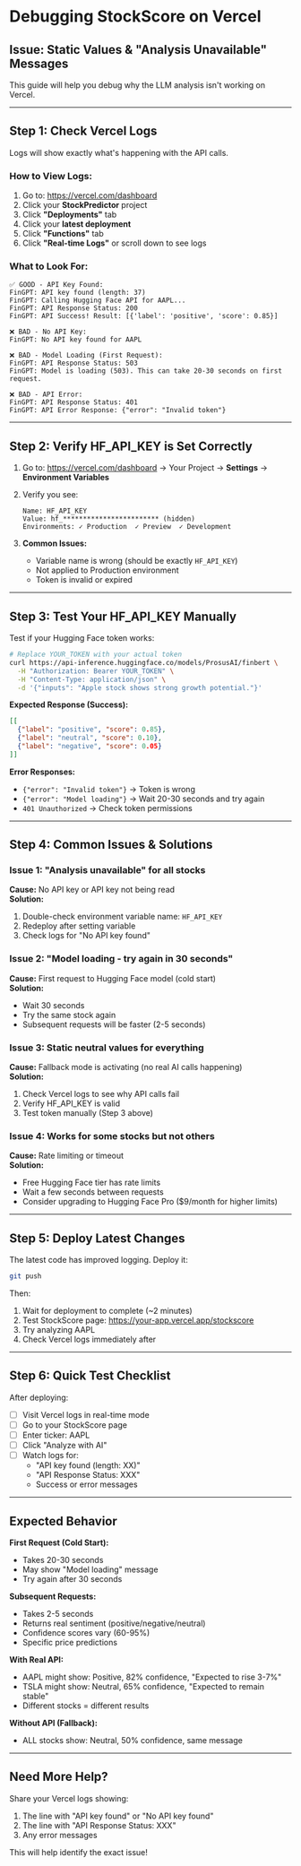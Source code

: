 # Debugging StockScore on Vercel

## Issue: Static Values & "Analysis Unavailable" Messages

This guide will help you debug why the LLM analysis isn't working on Vercel.

---

## Step 1: Check Vercel Logs

Logs will show exactly what's happening with the API calls.

### How to View Logs:

1. Go to: https://vercel.com/dashboard
2. Click your **StockPredictor** project
3. Click **"Deployments"** tab
4. Click your **latest deployment**
5. Click **"Functions"** tab
6. Click **"Real-time Logs"** or scroll down to see logs

### What to Look For:

```
✅ GOOD - API Key Found:
FinGPT: API key found (length: 37)
FinGPT: Calling Hugging Face API for AAPL...
FinGPT: API Response Status: 200
FinGPT: API Success! Result: [{'label': 'positive', 'score': 0.85}]

❌ BAD - No API Key:
FinGPT: No API key found for AAPL

❌ BAD - Model Loading (First Request):
FinGPT: API Response Status: 503
FinGPT: Model is loading (503). This can take 20-30 seconds on first request.

❌ BAD - API Error:
FinGPT: API Response Status: 401
FinGPT: API Error Response: {"error": "Invalid token"}
```

---

## Step 2: Verify HF_API_KEY is Set Correctly

1. Go to: https://vercel.com/dashboard → Your Project → **Settings** → **Environment Variables**

2. Verify you see:
   ```
   Name: HF_API_KEY
   Value: hf_************************ (hidden)
   Environments: ✓ Production  ✓ Preview  ✓ Development
   ```

3. **Common Issues:**
   - Variable name is wrong (should be exactly `HF_API_KEY`)
   - Not applied to Production environment
   - Token is invalid or expired

---

## Step 3: Test Your HF_API_KEY Manually

Test if your Hugging Face token works:

```bash
# Replace YOUR_TOKEN with your actual token
curl https://api-inference.huggingface.co/models/ProsusAI/finbert \
  -H "Authorization: Bearer YOUR_TOKEN" \
  -H "Content-Type: application/json" \
  -d '{"inputs": "Apple stock shows strong growth potential."}'
```

**Expected Response (Success):**
```json
[[
  {"label": "positive", "score": 0.85},
  {"label": "neutral", "score": 0.10},
  {"label": "negative", "score": 0.05}
]]
```

**Error Responses:**
- `{"error": "Invalid token"}` → Token is wrong
- `{"error": "Model loading"}` → Wait 20-30 seconds and try again
- `401 Unauthorized` → Check token permissions

---

## Step 4: Common Issues & Solutions

### Issue 1: "Analysis unavailable" for all stocks
**Cause:** No API key or API key not being read  
**Solution:**
1. Double-check environment variable name: `HF_API_KEY`
2. Redeploy after setting variable
3. Check logs for "No API key found"

### Issue 2: "Model loading - try again in 30 seconds"
**Cause:** First request to Hugging Face model (cold start)  
**Solution:**
- Wait 30 seconds
- Try the same stock again
- Subsequent requests will be faster (2-5 seconds)

### Issue 3: Static neutral values for everything
**Cause:** Fallback mode is activating (no real AI calls happening)  
**Solution:**
1. Check Vercel logs to see why API calls fail
2. Verify HF_API_KEY is valid
3. Test token manually (Step 3 above)

### Issue 4: Works for some stocks but not others
**Cause:** Rate limiting or timeout  
**Solution:**
- Free Hugging Face tier has rate limits
- Wait a few seconds between requests
- Consider upgrading to Hugging Face Pro ($9/month for higher limits)

---

## Step 5: Deploy Latest Changes

The latest code has improved logging. Deploy it:

```bash
git push
```

Then:
1. Wait for deployment to complete (~2 minutes)
2. Test StockScore page: https://your-app.vercel.app/stockscore
3. Try analyzing AAPL
4. Check Vercel logs immediately after

---

## Step 6: Quick Test Checklist

After deploying:

- [ ] Visit Vercel logs in real-time mode
- [ ] Go to your StockScore page
- [ ] Enter ticker: AAPL
- [ ] Click "Analyze with AI"
- [ ] Watch logs for:
  - "API key found (length: XX)"
  - "API Response Status: XXX"
  - Success or error messages

---

## Expected Behavior

**First Request (Cold Start):**
- Takes 20-30 seconds
- May show "Model loading" message
- Try again after 30 seconds

**Subsequent Requests:**
- Takes 2-5 seconds
- Returns real sentiment (positive/negative/neutral)
- Confidence scores vary (60-95%)
- Specific price predictions

**With Real API:**
- AAPL might show: Positive, 82% confidence, "Expected to rise 3-7%"
- TSLA might show: Neutral, 65% confidence, "Expected to remain stable"
- Different stocks = different results

**Without API (Fallback):**
- ALL stocks show: Neutral, 50% confidence, same message

---

## Need More Help?

Share your Vercel logs showing:
1. The line with "API key found" or "No API key found"
2. The line with "API Response Status: XXX"
3. Any error messages

This will help identify the exact issue!
